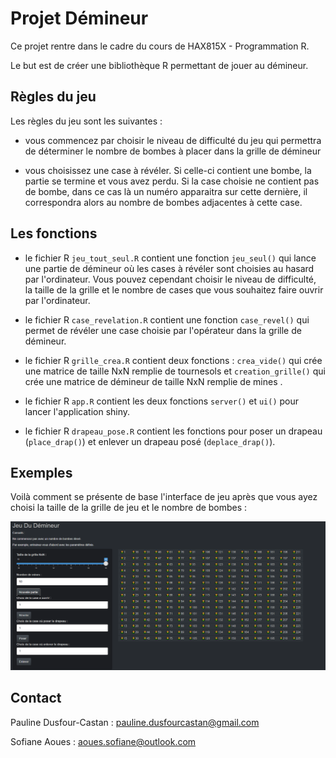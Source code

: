 # Projet Démineur

Ce projet rentre dans le cadre du cours de HAX815X - Programmation R.

Le but est de créer une bibliothèque R permettant de jouer au démineur.

## Règles du jeu

Les règles du jeu sont les suivantes :

-   vous commencez par choisir le niveau de difficulté du jeu qui permettra de déterminer le nombre de bombes à placer dans la grille de démineur

-   vous choisissez une case à révéler. Si celle-ci contient une bombe, la partie se termine et vous avez perdu. Si la case choisie ne contient pas de bombe, dans ce cas là un numéro apparaitra sur cette dernière, il correspondra alors au nombre de bombes adjacentes à cette case.

## Les fonctions

-   le fichier R `jeu_tout_seul.R` contient une fonction `jeu_seul()` qui lance une partie de démineur où les cases à révéler sont choisies au hasard par l'ordinateur. Vous pouvez cependant choisir le niveau de difficulté, la taille de la grille et le nombre de cases que vous souhaitez faire ouvrir par l'ordinateur.

-   le fichier R `case_revelation.R` contient une fonction `case_revel()` qui permet de révéler une case choisie par l'opérateur dans la grille de démineur.

-   le fichier R `grille_crea.R` contient deux fonctions : `crea_vide()` qui crée une matrice de taille NxN remplie de tournesols et `creation_grille()` qui crée une matrice de démineur de taille NxN remplie de mines .

-   le fichier R `app.R` contient les deux fonctions `server()` et `ui()` pour lancer l'application shiny.

-   le fichier R `drapeau_pose.R` contient les fonctions pour poser un drapeau (`place_drap()`) et enlever un drapeau posé (`deplace_drap()`).

## Exemples

Voilà comment se présente de base l'interface de jeu après que vous ayez choisi la taille de la grille de jeu et le nombre de bombes :

<p align="center">

<img src="https://github.com/paulinedusfourcastan/Programmation-R-/blob/main/img2.png" title="dem" width="600"/>

</p>

## Contact 

Pauline Dusfour-Castan : pauline.dusfourcastan@gmail.com

Sofiane Aoues : aoues.sofiane@outlook.com
